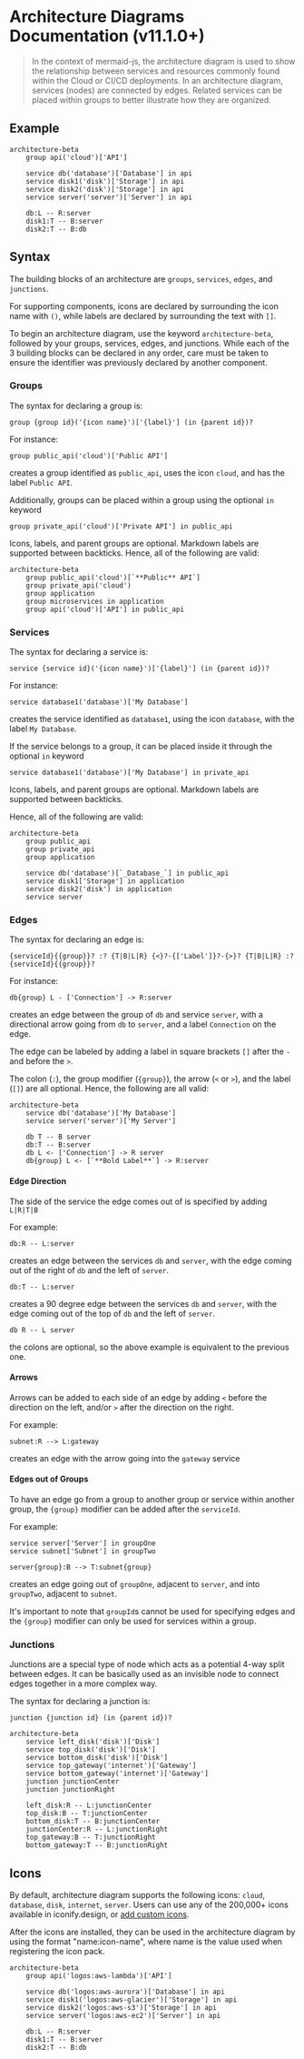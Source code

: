 # Architecture Diagrams Documentation (v11.1.0+)

> In the context of mermaid-js, the architecture diagram is used to show the relationship between services and resources commonly found within the Cloud or CI/CD deployments. In an architecture diagram, services (nodes) are connected by edges. Related services can be placed within groups to better illustrate how they are organized.

## Example

```mermaid-example
architecture-beta
    group api('cloud')['API']

    service db('database')['Database'] in api
    service disk1('disk')['Storage'] in api
    service disk2('disk')['Storage'] in api
    service server('server')['Server'] in api

    db:L -- R:server
    disk1:T -- B:server
    disk2:T -- B:db
```

## Syntax

The building blocks of an architecture are `groups`, `services`, `edges`, and `junctions`.

For supporting components, icons are declared by surrounding the icon name with `()`, while labels are declared by surrounding the text with `[]`.

To begin an architecture diagram, use the keyword `architecture-beta`, followed by your groups, services, edges, and junctions. While each of the 3 building blocks can be declared in any order, care must be taken to ensure the identifier was previously declared by another component.

### Groups

The syntax for declaring a group is:

```
group {group id}('{icon name}')['{label}'] (in {parent id})?
```

For instance:

```
group public_api('cloud')['Public API']
```

creates a group identified as `public_api`, uses the icon `cloud`, and has the label `Public API`.

Additionally, groups can be placed within a group using the optional `in` keyword

```
group private_api('cloud')['Private API'] in public_api
```

Icons, labels, and parent groups are optional. Markdown labels are supported between backticks.
Hence, all of the following are valid:

```
architecture-beta
    group public_api('cloud')[`**Public** API`]
    group private_api('cloud')
    group application
    group microservices in application
    group api('cloud')['API'] in public_api
```

### Services

The syntax for declaring a service is:

```
service {service id}('{icon name}')['{label}'] (in {parent id})?
```

For instance:

```
service database1('database')['My Database']
```

creates the service identified as `database1`, using the icon `database`, with the label `My Database`.

If the service belongs to a group, it can be placed inside it through the optional `in` keyword

```
service database1('database')['My Database'] in private_api
```

Icons, labels, and parent groups are optional. Markdown labels are supported between backticks.

Hence, all of the following are valid:

```
architecture-beta
    group public_api
    group private_api
    group application

    service db('database')[`_Database_`] in public_api
    service disk1['Storage'] in application
    service disk2('disk') in application
    service server
```

### Edges

The syntax for declaring an edge is:

```
{serviceId}{{group}}? :? {T|B|L|R} {<}?-{['Label']}?-{>}? {T|B|L|R} :? {serviceId}{{group}}?
```

For instance:

```
db{group} L - ['Connection'] -> R:server
```

creates an edge between the group of `db` and service `server`, with a directional arrow going from `db` to `server`, and a label `Connection` on the edge.

The edge can be labeled by adding a label in square brackets `[]` after the `-` and before the `>`.

The colon (`:`), the group modifier (`{group}`), the arrow (`<` or `>`), and the label (`[]`) are all optional.
Hence, the following are all valid:

```
architecture-beta
    service db('database')['My Database']
    service server('server')['My Server']

    db T -- B server
    db:T -- B:server
    db L <- ['Connection'] -> R server
    db{group} L <- [`**Bold Label**`] -> R:server
```

#### Edge Direction

The side of the service the edge comes out of is specified by adding `L|R|T|B`

For example:

```
db:R -- L:server
```

creates an edge between the services `db` and `server`, with the edge coming out of the right of `db` and the left of `server`.

```
db:T -- L:server
```

creates a 90 degree edge between the services `db` and `server`, with the edge coming out of the top of `db` and the left of `server`.

```
db R -- L server
```

the colons are optional, so the above example is equivalent to the previous one.

#### Arrows

Arrows can be added to each side of an edge by adding `<` before the direction on the left, and/or `>` after the direction on the right.

For example:

```
subnet:R --> L:gateway
```

creates an edge with the arrow going into the `gateway` service

#### Edges out of Groups

To have an edge go from a group to another group or service within another group, the `{group}` modifier can be added after the `serviceId`.

For example:

```
service server['Server'] in groupOne
service subnet['Subnet'] in groupTwo

server{group}:B --> T:subnet{group}
```

creates an edge going out of `groupOne`, adjacent to `server`, and into `groupTwo`, adjacent to `subnet`.

It's important to note that `groupId`s cannot be used for specifying edges and the `{group}` modifier can only be used for services within a group.

### Junctions

Junctions are a special type of node which acts as a potential 4-way split between edges. It can be basically used as an invisible node to connect edges together in a more complex way.

The syntax for declaring a junction is:

```
junction {junction id} (in {parent id})?
```

```mermaid-example
architecture-beta
    service left_disk('disk')['Disk']
    service top_disk('disk')['Disk']
    service bottom_disk('disk')['Disk']
    service top_gateway('internet')['Gateway']
    service bottom_gateway('internet')['Gateway']
    junction junctionCenter
    junction junctionRight

    left_disk:R -- L:junctionCenter
    top_disk:B -- T:junctionCenter
    bottom_disk:T -- B:junctionCenter
    junctionCenter:R -- L:junctionRight
    top_gateway:B -- T:junctionRight
    bottom_gateway:T -- B:junctionRight
```

## Icons

By default, architecture diagram supports the following icons: `cloud`, `database`, `disk`, `internet`, `server`.
Users can use any of the 200,000+ icons available in iconify.design, or [add custom icons](../config/icons.md).

After the icons are installed, they can be used in the architecture diagram by using the format "name:icon-name", where name is the value used when registering the icon pack.

```mermaid-example
architecture-beta
    group api('logos:aws-lambda')['API']

    service db('logos:aws-aurora')['Database'] in api
    service disk1('logos:aws-glacier')['Storage'] in api
    service disk2('logos:aws-s3')['Storage'] in api
    service server('logos:aws-ec2')['Server'] in api

    db:L -- R:server
    disk1:T -- B:server
    disk2:T -- B:db
```
